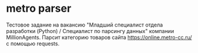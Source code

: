 # metro parser
Тестовое задание на вакансию "Младший специалист отдела разработки (Python) / Специалист по парсингу данных" компании MillionAgents.
Парсит категорию товаров сайта https://online.metro-cc.ru/ с помощью requests.
